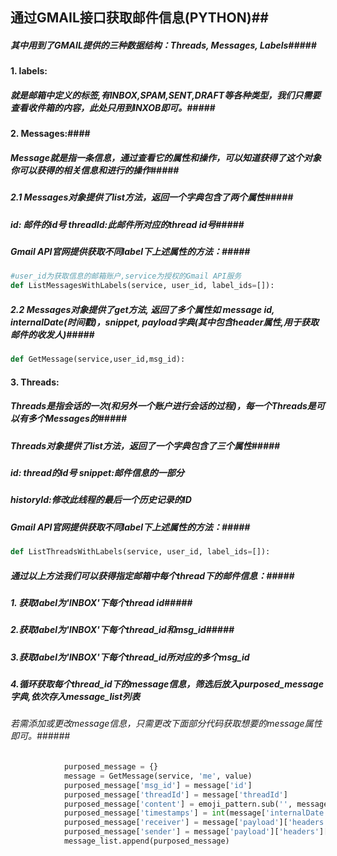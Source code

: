 ## 通过GMAIL接口获取邮件信息(PYTHON)##

##### 其中用到了GMAIL提供的三种数据结构：Threads, Messages, Labels#####

#### 1. labels:

##### 就是邮箱中定义的标签,有INBOX,SPAM,SENT,DRAFT等各种类型，我们只需要查看收件箱的内容，此处只用到INXOB即可。#####

#### 2. Messages:####

##### Message就是指一条信息，通过查看它的属性和操作，可以知道获得了这个对象你可以获得的相关信息和进行的操作#####

##### 	2.1 Messages对象提供了list方法，返回一个字典包含了两个属性#####

##### 		id: 邮件的id号	threadId:此邮件所对应的thread id号#####


##### Gmail API官网提供获取不同label下上述属性的方法：#####

``````python
#user_id为获取信息的邮箱账户,service为授权的Gmail API服务
def ListMessagesWithLabels(service, user_id, label_ids=[]):
``````



##### 2.2 Messages对象提供了get方法, 返回了多个属性如 message id, internalDate(时间戳)，snippet, payload字典(其中包含header属性,用于获取邮件的收发人)#####


``````python
def GetMessage(service,user_id,msg_id):
``````



#### 3. Threads:

##### Threads是指会话的一次(和另外一个账户进行会话的过程)，每一个Threads是可以有多个Messages的#####

##### 	Threads对象提供了list方法，返回了一个字典包含了三个属性#####

##### 		id: thread的id号		snippet:邮件信息的一部分		#####

##### 		historyId:修改此线程的最后一个历史记录的ID #####

##### Gmail API官网提供获取不同label下上述属性的方法：#####

`````` python
def ListThreadsWithLabels(service, user_id, label_ids=[]):
``````



##### 通过以上方法我们可以获得指定邮箱中每个thread下的邮件信息：#####

##### 1. 获取label为'INBOX'下每个thread id#####

##### 2.获取label为'INBOX'下每个thread_id和msg_id#####

##### 3.获取label为'INBOX'下每个thread_id所对应的多个msg_id

##### 4.循环获取每个thread_id下的message信息，筛选后放入purposed_message字典,依次存入message_list列表

###### 若需添加或更改message信息，只需更改下面部分代码获取想要的message属性即可。######

``````python
            purposed_message = {}
            message = GetMessage(service, 'me', value)
            purposed_message['msg_id'] = message['id']
            purposed_message['threadId'] = message['threadId']
            purposed_message['content'] = emoji_pattern.sub('', message['snippet'])#用了一个正则表达式过滤content中的表情
            purposed_message['timestamps'] = int(message['internalDate'])
            purposed_message['receiver'] = message['payload']['headers'][0]['value']
            purposed_message['sender'] = message['payload']['headers'][1]['value']
            message_list.append(purposed_message)

``````











  







